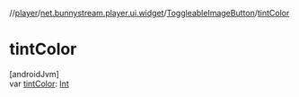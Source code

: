 //[player](../../../index.md)/[net.bunnystream.player.ui.widget](../index.md)/[ToggleableImageButton](index.md)/[tintColor](tint-color.md)

# tintColor

[androidJvm]\
var [tintColor](tint-color.md): [Int](https://kotlinlang.org/api/latest/jvm/stdlib/kotlin/-int/index.html)
